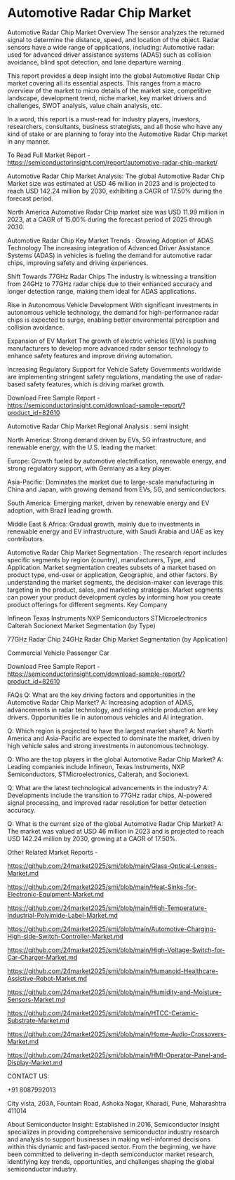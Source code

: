 <h1>Automotive Radar Chip Market</h1>
Automotive Radar Chip Market Overview
The sensor analyzes the returned signal to determine the distance, speed, and location of the object. Radar sensors have a wide range of applications, including: Automotive radar: used for advanced driver assistance systems (ADAS) such as collision avoidance, blind spot detection, and lane departure warning.

This report provides a deep insight into the global Automotive Radar Chip market covering all its essential aspects. This ranges from a macro overview of the market to micro details of the market size, competitive landscape, development trend, niche market, key market drivers and challenges, SWOT analysis, value chain analysis, etc.

In a word, this report is a must-read for industry players, investors, researchers, consultants, business strategists, and all those who have any kind of stake or are planning to foray into the Automotive Radar Chip market in any manner.

To Read Full Market Report -
https://semiconductorinsight.com/report/automotive-radar-chip-market/

Automotive Radar Chip Market Analysis:
The global Automotive Radar Chip Market size was estimated at USD 46 million in 2023 and is projected to reach USD 142.24 million by 2030, exhibiting a CAGR of 17.50% during the forecast period.

North America Automotive Radar Chip market size was USD 11.99 million in 2023, at a CAGR of 15.00% during the forecast period of 2025 through 2030.

Automotive Radar Chip Key Market Trends :
Growing Adoption of ADAS Technology
The increasing integration of Advanced Driver Assistance Systems (ADAS) in vehicles is fueling the demand for automotive radar chips, improving safety and driving experiences.

Shift Towards 77GHz Radar Chips
The industry is witnessing a transition from 24GHz to 77GHz radar chips due to their enhanced accuracy and longer detection range, making them ideal for ADAS applications.

Rise in Autonomous Vehicle Development
With significant investments in autonomous vehicle technology, the demand for high-performance radar chips is expected to surge, enabling better environmental perception and collision avoidance.

Expansion of EV Market
The growth of electric vehicles (EVs) is pushing manufacturers to develop more advanced radar sensor technology to enhance safety features and improve driving automation.

Increasing Regulatory Support for Vehicle Safety
Governments worldwide are implementing stringent safety regulations, mandating the use of radar-based safety features, which is driving market growth.

Download Free Sample Report -
https://semiconductorinsight.com/download-sample-report/?product_id=82610

Automotive Radar Chip Market Regional Analysis :
semi insight

North America:
Strong demand driven by EVs, 5G infrastructure, and renewable energy, with the U.S. leading the market.

Europe:
Growth fueled by automotive electrification, renewable energy, and strong regulatory support, with Germany as a key player.

Asia-Pacific:
Dominates the market due to large-scale manufacturing in China and Japan, with growing demand from EVs, 5G, and semiconductors.

South America:
Emerging market, driven by renewable energy and EV adoption, with Brazil leading growth.

Middle East & Africa:
Gradual growth, mainly due to investments in renewable energy and EV infrastructure, with Saudi Arabia and UAE as key contributors.

Automotive Radar Chip Market Segmentation :
The research report includes specific segments by region (country), manufacturers, Type, and Application. Market segmentation creates subsets of a market based on product type, end-user or application, Geographic, and other factors. By understanding the market segments, the decision-maker can leverage this targeting in the product, sales, and marketing strategies. Market segments can power your product development cycles by informing how you create product offerings for different segments.
Key Company

Infineon
Texas Instruments
NXP Semiconductors
STMicroelectronics
Calterah
Socionext
Market Segmentation (by Type)

77GHz Radar Chip
24GHz Radar Chip
Market Segmentation (by Application)

Commercial Vehicle
Passenger Car

Download Free Sample Report -
https://semiconductorinsight.com/download-sample-report/?product_id=82610

FAQs
Q: What are the key driving factors and opportunities in the Automotive Radar Chip Market?
A: Increasing adoption of ADAS, advancements in radar technology, and rising vehicle production are key drivers. Opportunities lie in autonomous vehicles and AI integration.

Q: Which region is projected to have the largest market share?
A: North America and Asia-Pacific are expected to dominate the market, driven by high vehicle sales and strong investments in autonomous technology.

Q: Who are the top players in the global Automotive Radar Chip Market?
A: Leading companies include Infineon, Texas Instruments, NXP Semiconductors, STMicroelectronics, Calterah, and Socionext.

Q: What are the latest technological advancements in the industry?
A: Developments include the transition to 77GHz radar chips, AI-powered signal processing, and improved radar resolution for better detection accuracy.

Q: What is the current size of the global Automotive Radar Chip Market?
A: The market was valued at USD 46 million in 2023 and is projected to reach USD 142.24 million by 2030, growing at a CAGR of 17.50%.

Other Related Market Reports -

https://github.com/24market2025/smi/blob/main/Glass-Optical-Lenses-Market.md

https://github.com/24market2025/smi/blob/main/Heat-Sinks-for-Electronic-Equipment-Market.md

https://github.com/24market2025/smi/blob/main/High-Temperature-Industrial-Polyimide-Label-Market.md

https://github.com/24market2025/smi/blob/main/Automotive-Charging-High-side-Switch-Controller-Market.md

https://github.com/24market2025/smi/blob/main/High-Voltage-Switch-for-Car-Charger-Market.md

https://github.com/24market2025/smi/blob/main/Humanoid-Healthcare-Assistive-Robot-Market.md

https://github.com/24market2025/smi/blob/main/Humidity-and-Moisture-Sensors-Market.md

https://github.com/24market2025/smi/blob/main/HTCC-Ceramic-Substrate-Market.md

https://github.com/24market2025/smi/blob/main/Home-Audio-Crossovers-Market.md

https://github.com/24market2025/smi/blob/main/HMI-Operator-Panel-and-Display-Market.md

CONTACT US:

+91 8087992013

City vista, 203A, Fountain Road, Ashoka Nagar, Kharadi, Pune, Maharashtra 411014

About Semiconductor Insight:
Established in 2016, Semiconductor Insight specializes in providing comprehensive semiconductor industry research and analysis to support businesses in making well-informed decisions within this dynamic and fast-paced sector. From the beginning, we have been committed to delivering in-depth semiconductor market research, identifying key trends, opportunities, and challenges shaping the global semiconductor industry.
